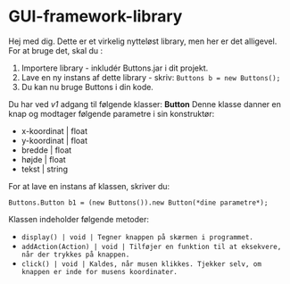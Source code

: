 # GUI-framework-library
 
Hej med dig. Dette er et virkelig nytteløst library, men her er det alligevel. 
For at bruge det, skal du : 

1) Importere library - inkludér Buttons.jar i dit projekt.
2) Lave en ny instans af dette library - skriv: `Buttons b = new Buttons();`
3) Du kan nu bruge Buttons i din kode. 


Du har ved *v1* adgang til følgende klasser: 
**Button**
Denne klasse danner en knap og modtager følgende parametre i sin konstruktør: 

 - x-koordinat | float
 - y-koordinat | float
 - bredde | float
 - højde | float
 - tekst | string

For at lave en instans af klassen, skriver du: 

    Buttons.Button b1 = (new Buttons()).new Button(*dine parametre*);

Klassen indeholder følgende metoder: 

 - `display() | void | Tegner knappen på skærmen i programmet.` 
 - `addAction(Action) | void | Tilføjer en funktion til at eksekvere, når der trykkes på knappen.`
 - `click() | void | Kaldes, når musen klikkes. Tjekker selv, om knappen er inde for musens koordinater.`

    


